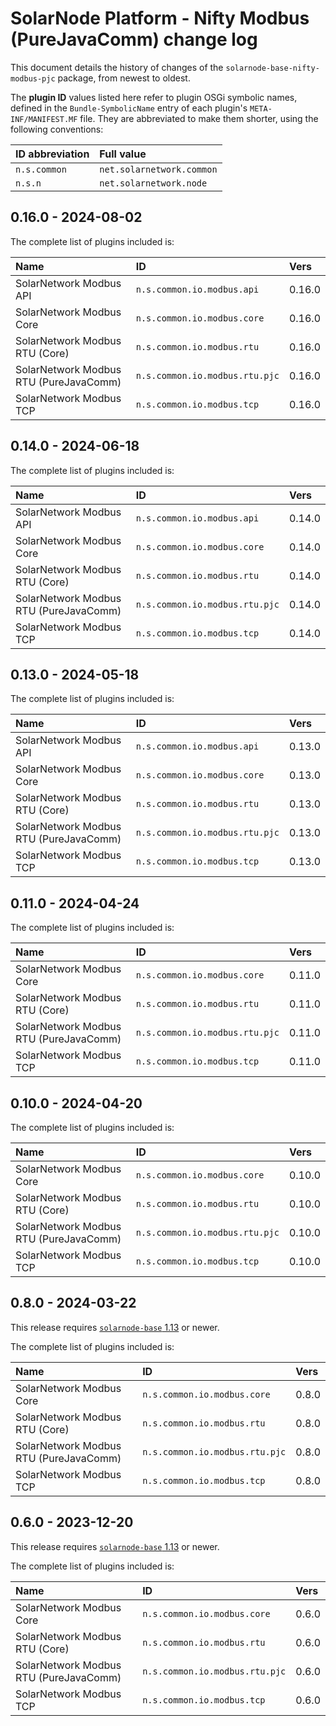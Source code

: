 # SolarNode Platform - Nifty Modbus (PureJavaComm) change log

This document details the history of changes of the `solarnode-base-nifty-modbus-pjc` package,
from newest to oldest.

The **plugin ID** values listed here refer to plugin OSGi symbolic names, defined in the
`Bundle-SymbolicName` entry of each plugin's `META-INF/MANIFEST.MF` file. They are abbreviated to
make them shorter, using the following conventions:

| ID abbreviation | Full value                |
|:----------------|:--------------------------|
| `n.s.common`    | `net.solarnetwork.common` |
| `n.s.n`         | `net.solarnetwork.node`   |

## 0.16.0 - 2024-08-02

The complete list of plugins included is:

| Name                                   | ID                             | Vers   |
|:---------------------------------------|:-------------------------------|:-------|
| SolarNetwork Modbus API                | `n.s.common.io.modbus.api`     | 0.16.0 |
| SolarNetwork Modbus Core               | `n.s.common.io.modbus.core`    | 0.16.0 |
| SolarNetwork Modbus RTU (Core)         | `n.s.common.io.modbus.rtu`     | 0.16.0 |
| SolarNetwork Modbus RTU (PureJavaComm) | `n.s.common.io.modbus.rtu.pjc` | 0.16.0 |
| SolarNetwork Modbus TCP                | `n.s.common.io.modbus.tcp`     | 0.16.0 |


## 0.14.0 - 2024-06-18

The complete list of plugins included is:

| Name                                   | ID                             | Vers   |
|:---------------------------------------|:-------------------------------|:-------|
| SolarNetwork Modbus API                | `n.s.common.io.modbus.api`     | 0.14.0 |
| SolarNetwork Modbus Core               | `n.s.common.io.modbus.core`    | 0.14.0 |
| SolarNetwork Modbus RTU (Core)         | `n.s.common.io.modbus.rtu`     | 0.14.0 |
| SolarNetwork Modbus RTU (PureJavaComm) | `n.s.common.io.modbus.rtu.pjc` | 0.14.0 |
| SolarNetwork Modbus TCP                | `n.s.common.io.modbus.tcp`     | 0.14.0 |


## 0.13.0 - 2024-05-18

The complete list of plugins included is:

| Name                                   | ID                             | Vers   |
|:---------------------------------------|:-------------------------------|:-------|
| SolarNetwork Modbus API                | `n.s.common.io.modbus.api`     | 0.13.0 |
| SolarNetwork Modbus Core               | `n.s.common.io.modbus.core`    | 0.13.0 |
| SolarNetwork Modbus RTU (Core)         | `n.s.common.io.modbus.rtu`     | 0.13.0 |
| SolarNetwork Modbus RTU (PureJavaComm) | `n.s.common.io.modbus.rtu.pjc` | 0.13.0 |
| SolarNetwork Modbus TCP                | `n.s.common.io.modbus.tcp`     | 0.13.0 |


## 0.11.0 - 2024-04-24

The complete list of plugins included is:

| Name                                   | ID                             | Vers   |
|:---------------------------------------|:-------------------------------|:-------|
| SolarNetwork Modbus Core               | `n.s.common.io.modbus.core`    | 0.11.0 |
| SolarNetwork Modbus RTU (Core)         | `n.s.common.io.modbus.rtu`     | 0.11.0 |
| SolarNetwork Modbus RTU (PureJavaComm) | `n.s.common.io.modbus.rtu.pjc` | 0.11.0 |
| SolarNetwork Modbus TCP                | `n.s.common.io.modbus.tcp`     | 0.11.0 |


## 0.10.0 - 2024-04-20

The complete list of plugins included is:

| Name                                   | ID                             | Vers   |
|:---------------------------------------|:-------------------------------|:-------|
| SolarNetwork Modbus Core               | `n.s.common.io.modbus.core`    | 0.10.0 |
| SolarNetwork Modbus RTU (Core)         | `n.s.common.io.modbus.rtu`     | 0.10.0 |
| SolarNetwork Modbus RTU (PureJavaComm) | `n.s.common.io.modbus.rtu.pjc` | 0.10.0 |
| SolarNetwork Modbus TCP                | `n.s.common.io.modbus.tcp`     | 0.10.0 |


## 0.8.0 - 2024-03-22

This release requires [`solarnode-base` 1.13][base-changelog] or newer.

The complete list of plugins included is:

| Name                                   | ID                             | Vers  |
|:---------------------------------------|:-------------------------------|:------|
| SolarNetwork Modbus Core               | `n.s.common.io.modbus.core`    | 0.8.0 |
| SolarNetwork Modbus RTU (Core)         | `n.s.common.io.modbus.rtu`     | 0.8.0 |
| SolarNetwork Modbus RTU (PureJavaComm) | `n.s.common.io.modbus.rtu.pjc` | 0.8.0 |
| SolarNetwork Modbus TCP                | `n.s.common.io.modbus.tcp`     | 0.8.0 |


## 0.6.0 - 2023-12-20

This release requires [`solarnode-base` 1.13][base-changelog] or newer.

The complete list of plugins included is:

| Name                                   | ID                             | Vers  |
|:---------------------------------------|:-------------------------------|:------|
| SolarNetwork Modbus Core               | `n.s.common.io.modbus.core`    | 0.6.0 |
| SolarNetwork Modbus RTU (Core)         | `n.s.common.io.modbus.rtu`     | 0.6.0 |
| SolarNetwork Modbus RTU (PureJavaComm) | `n.s.common.io.modbus.rtu.pjc` | 0.6.0 |
| SolarNetwork Modbus TCP                | `n.s.common.io.modbus.tcp`     | 0.6.0 |


[base-changelog]: ../../solarnode-base/debian/CHANGELOG.md
